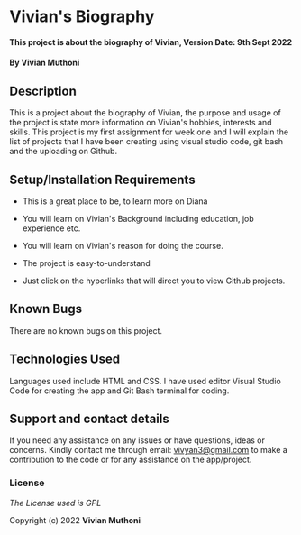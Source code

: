 # Vivian's Biography

 

#### This project is about the biography of Vivian, Version Date: 9th Sept 2022

 

#### By **Vivian Muthoni**

 

## Description

 

This is a project about the biography of Vivian, the purpose and usage of the project is state more information on Vivian's hobbies, interests and skills. This project is my first assignment for week one and I will explain the list of projects that I have been creating using visual studio code, git bash and the uploading on Github.

 

## Setup/Installation Requirements

 

- This is a great place to be, to learn more on Diana

- You will learn on Vivian's Background including education, job experience etc.

- You will learn on Vivian's reason for doing the course.

- The project is easy-to-understand

- Just click on the hyperlinks that will direct you to view Github projects.

 

## Known Bugs

 

There are no known bugs on this project.

 

## Technologies Used

 

Languages used include HTML and CSS. I have used editor Visual Studio Code for creating the app and Git Bash terminal for coding.

 

## Support and contact details

 

If you need any assistance on any issues or have questions, ideas or concerns. Kindly contact me through email: vivyan3@gmail.com to make a contribution to the code or for any assistance on the app/project.

 

### License

 

_The License used is GPL_

 

Copyright (c) 2022 **Vivian Muthoni**

 

